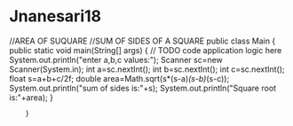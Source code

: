 # Jnanesari18
//AREA OF SUQUARE
//SUM OF SIDES OF A SQUARE
public class Main {
    public static void main(String[] args) {
                // TODO code application logic here
        System.out.println("enter a,b,c values:");
        Scanner sc=new Scanner(System.in);
        int a=sc.nextInt();
        int b=sc.nextInt();
        int c=sc.nextInt();
        float s=a+b+c/2f;
        double area=Math.sqrt(s*(s-a)*(s-b)*(s-c));
        System.out.println("sum of sides is:"+s);
        System.out.println("Square root is:"+area);
            }

        }

